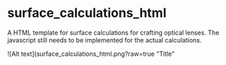# surface_calculations_html

A HTML template for surface calculations for crafting optical lenses. The javascript still needs to be implemented for the actual calculations.


![Alt text](surface_calculations_html.png?raw=true "Title"
